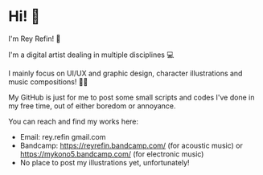 # Hi! 👀

I'm Rey Refin! 👋

I'm a digital artist dealing in multiple disciplines 💻

I mainly focus on UI/UX and graphic design, character illustrations and music compositions! 👨‍🎨

My GitHub is just for me to post some small scripts and codes I've done in my free time, out of either boredom or annoyance.

You can reach and find my works here:
- Email: rey.refin <at> gmail.com
- Bandcamp: https://reyrefin.bandcamp.com/ (for acoustic music) or https://mykono5.bandcamp.com/ (for electronic music)
- No place to post my illustrations yet, unfortunately!

<!---
reyrefin/reyrefin is a ✨ special ✨ repository because its `README.md` (this file) appears on your GitHub profile.
You can click the Preview link to take a look at your changes.
--->

